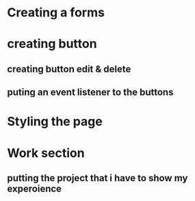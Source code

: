 # Creating a forms

# creating button

## creating button edit & delete

## puting an event listener to the buttons

# Styling the page

# Work section 

## putting the project that i have to show my experoience
